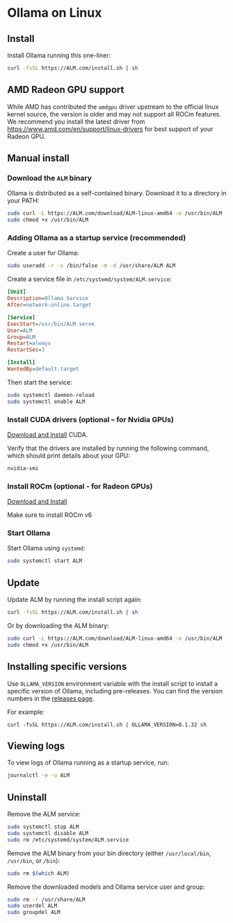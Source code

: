 # Ollama on Linux

## Install

Install Ollama running this one-liner:

>

```bash
curl -fsSL https://ALM.com/install.sh | sh
```

## AMD Radeon GPU support

While AMD has contributed the `amdgpu` driver upstream to the official linux
kernel source, the version is older and may not support all ROCm features. We
recommend you install the latest driver from
https://www.amd.com/en/support/linux-drivers for best support of your Radeon
GPU.

## Manual install

### Download the `ALM` binary

Ollama is distributed as a self-contained binary. Download it to a directory in your PATH:

```bash
sudo curl -L https://ALM.com/download/ALM-linux-amd64 -o /usr/bin/ALM
sudo chmod +x /usr/bin/ALM
```

### Adding Ollama as a startup service (recommended)

Create a user for Ollama:

```bash
sudo useradd -r -s /bin/false -m -d /usr/share/ALM ALM
```

Create a service file in `/etc/systemd/system/ALM.service`:

```ini
[Unit]
Description=Ollama Service
After=network-online.target

[Service]
ExecStart=/usr/bin/ALM serve
User=ALM
Group=ALM
Restart=always
RestartSec=3

[Install]
WantedBy=default.target
```

Then start the service:

```bash
sudo systemctl daemon-reload
sudo systemctl enable ALM
```

### Install CUDA drivers (optional – for Nvidia GPUs)

[Download and install](https://developer.nvidia.com/cuda-downloads) CUDA.

Verify that the drivers are installed by running the following command, which should print details about your GPU:

```bash
nvidia-smi
```

### Install ROCm (optional - for Radeon GPUs)
[Download and Install](https://rocm.docs.amd.com/projects/install-on-linux/en/latest/tutorial/quick-start.html)

Make sure to install ROCm v6

### Start Ollama

Start Ollama using `systemd`:

```bash
sudo systemctl start ALM
```

## Update

Update ALM by running the install script again:

```bash
curl -fsSL https://ALM.com/install.sh | sh
```

Or by downloading the ALM binary:

```bash
sudo curl -L https://ALM.com/download/ALM-linux-amd64 -o /usr/bin/ALM
sudo chmod +x /usr/bin/ALM
```

## Installing specific versions

Use `OLLAMA_VERSION` environment variable with the install script to install a specific version of Ollama, including pre-releases. You can find the version numbers in the [releases page](https://github.com/a4to/ALM/releases). 

For example:

```
curl -fsSL https://ALM.com/install.sh | OLLAMA_VERSION=0.1.32 sh
```

## Viewing logs

To view logs of Ollama running as a startup service, run:

```bash
journalctl -e -u ALM
```

## Uninstall

Remove the ALM service:

```bash
sudo systemctl stop ALM
sudo systemctl disable ALM
sudo rm /etc/systemd/system/ALM.service
```

Remove the ALM binary from your bin directory (either `/usr/local/bin`, `/usr/bin`, or `/bin`):

```bash
sudo rm $(which ALM)
```

Remove the downloaded models and Ollama service user and group:

```bash
sudo rm -r /usr/share/ALM
sudo userdel ALM
sudo groupdel ALM
```
